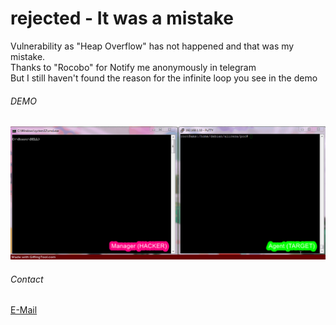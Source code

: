 # rejected - It was a mistake

Vulnerability as "Heap Overflow" has not happened and that was my mistake.  
Thanks to "Rocobo" for Notify me anonymously in telegram  
But I still haven't found the reason for the infinite loop you see in the demo

###### DEMO

![alt text](https://raw.githubusercontent.com/AlirezaChegini/NET-SNMP-Heap-overflow/master/POC.GIF "Logo Title Text 1")

###### Contact
[E-Mail](mailto:coc.nimaarek@gmail.com)  

